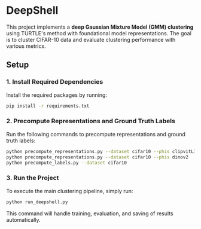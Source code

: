 # DeepShell

This project implements a **deep Gaussian Mixture Model (GMM) clustering** using TURTLE's method with foundational model representations. The goal is to cluster CIFAR-10 data and evaluate clustering performance with various metrics.

## Setup

### 1. Install Required Dependencies

Install the required packages by running:

```bash
pip install -r requirements.txt
```

### 2. Precompute Representations and Ground Truth Labels

Run the following commands to precompute representations and ground truth labels:

```bash
python precompute_representations.py --dataset cifar10 --phis clipvitL14
python precompute_representations.py --dataset cifar10 --phis dinov2
python precompute_labels.py --dataset cifar10
```

### 3. Run the Project

To execute the main clustering pipeline, simply run:

```bash
python run_deepshell.py
```

This command will handle training, evaluation, and saving of results automatically.
